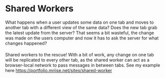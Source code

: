 # Shared Workers

What happens when a user updates some data on one tab and moves to another tab with a different view of the same data? Does the new tab grab the latest update from the server? That seems a bit wasteful, the change was made on the users computer and now it has to ask the server for what changes happened? 

#### 

Shared workers to the rescue! With a bit of work, any change on one tab will be replicated to every other tab, as the shared worker can act as a browser-local network to pass messages in between tabs. See my example here https://portfolio.mriise.net/sites/shared-worker
<!-- Creating a websocket connections for every new tab a user opens can be expensive (and often wasteful) especially if you are a tab horder like me. The solution is to only create a single websocket connection per -->